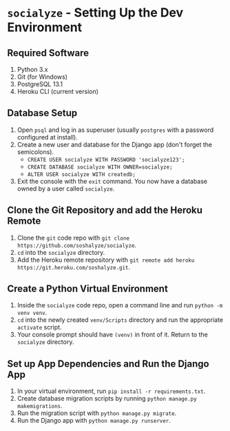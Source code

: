 # `socialyze` - Setting Up the Dev Environment

## Required Software

1. Python 3.x
2. Git (for Windows)
3. PostgreSQL 13.1
4. Heroku CLI (current version)

## Database Setup

1. Open `psql` and log in as superuser (usually `postgres` with a password configured at install).
2. Create a new user and database for the Django app (don't forget the semicolons).
    * `CREATE USER socialyze WITH PASSWORD 'socialyze123';`
    * `CREATE DATABASE socialyze WITH OWNER=socialyze;`
    * `ALTER USER socialyze WITH createdb;`
3. Exit the console with the `exit` command. You now have a database owned by a user called `socialyze`.

## Clone the Git Repository and add the Heroku Remote

1. Clone the `git` code repo with `git clone https://github.com/soshalyze/socialyze`.
2. `cd` into the `socialyze` directory.
3. Add the Heroku remote repository with `git remote add heroku https://git.heroku.com/soshalyze.git`.

## Create a Python Virtual Environment

1. Inside the `socialyze` code repo, open a command line and run `python -m venv venv`.
2. `cd` into the newly created `venv/Scripts` directory and run the appropriate `activate` script.
3. Your console prompt should have `(venv)` in front of it. Return to the `socialyze` directory.

## Set up App Dependencies and Run the Django App

1. In your virtual environment, run `pip install -r requirements.txt`.
2. Create database migration scripts by running `python manage.py makemigrations`.
3. Run the migration script with `python manage.py migrate`.
4. Run the Django app with `python manage.py runserver`.
